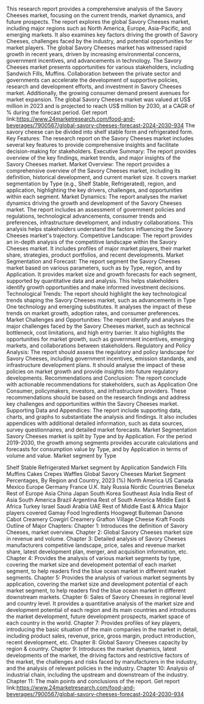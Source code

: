 This research report provides a comprehensive analysis of the Savory Cheeses market, focusing on the current trends, market dynamics, and future prospects. The report explores the global Savory Cheeses market, including major regions such as North America, Europe, Asia-Pacific, and emerging markets. It also examines key factors driving the growth of Savory Cheeses, challenges faced by the industry, and potential opportunities for market players.
The global Savory Cheeses market has witnessed rapid growth in recent years, driven by increasing environmental concerns, government incentives, and advancements in technology. The Savory Cheeses market presents opportunities for various stakeholders, including Sandwich Fills, Muffins. Collaboration between the private sector and governments can accelerate the development of supportive policies, research and development efforts, and investment in Savory Cheeses market. Additionally, the growing consumer demand present avenues for market expansion.
The global Savory Cheeses market was valued at US$ million in 2023 and is projected to reach US$ million by 2030, at a CAGR of % during the forecast period.
Get report link:https://www.24marketresearch.com/food-and-beverages/7900567/global-savory-cheeses-forecast-2024-2030-934
The savory cheese can be divided into shelf stable form and refrigerated form.
Key Features:
The research report on the Savory Cheeses market includes several key features to provide comprehensive insights and facilitate decision-making for stakeholders.
Executive Summary: The report provides overview of the key findings, market trends, and major insights of the Savory Cheeses market.
Market Overview: The report provides a comprehensive overview of the Savory Cheeses market, including its definition, historical development, and current market size. It covers market segmentation by Type (e.g., Shelf Stable, Refrigerated), region, and application, highlighting the key drivers, challenges, and opportunities within each segment.
Market Dynamics: The report analyses the market dynamics driving the growth and development of the Savory Cheeses market. The report includes an assessment of government policies and regulations, technological advancements, consumer trends and preferences, infrastructure development, and industry collaborations. This analysis helps stakeholders understand the factors influencing the Savory Cheeses market's trajectory.
Competitive Landscape: The report provides an in-depth analysis of the competitive landscape within the Savory Cheeses market. It includes profiles of major market players, their market share, strategies, product portfolios, and recent developments.
Market Segmentation and Forecast: The report segment the Savory Cheeses market based on various parameters, such as by Type, region, and by Application. It provides market size and growth forecasts for each segment, supported by quantitative data and analysis. This helps stakeholders identify growth opportunities and make informed investment decisions.
Technological Trends: The report should highlight the key technological trends shaping the Savory Cheeses market, such as advancements in Type One technology and emerging substitutes. It analyses the impact of these trends on market growth, adoption rates, and consumer preferences.
Market Challenges and Opportunities: The report identify and analyses the major challenges faced by the Savory Cheeses market, such as technical bottleneck, cost limitations, and high entry barrier. It also highlights the opportunities for market growth, such as government incentives, emerging markets, and collaborations between stakeholders.
Regulatory and Policy Analysis: The report should assess the regulatory and policy landscape for Savory Cheeses, including government incentives, emission standards, and infrastructure development plans. It should analyse the impact of these policies on market growth and provide insights into future regulatory developments.
Recommendations and Conclusion: The report conclude with actionable recommendations for stakeholders, such as Application One Consumer, policymakers, investors, and infrastructure providers. These recommendations should be based on the research findings and address key challenges and opportunities within the Savory Cheeses market.
Supporting Data and Appendices: The report include supporting data, charts, and graphs to substantiate the analysis and findings. It also includes appendices with additional detailed information, such as data sources, survey questionnaires, and detailed market forecasts.
Market Segmentation
Savory Cheeses market is split by Type and by Application. For the period 2019-2030, the growth among segments provides accurate calculations and forecasts for consumption value by Type, and by Application in terms of volume and value.
Market segment by Type

Shelf Stable
Refrigerated
Market segment by Application
Sandwich Fills
Muffins
Cakes
Crepes
Waffles
Global Savory Cheeses Market Segment Percentages, By Region and Country, 2023 (%)
North America
US
Canada
Mexico
Europe
Germany
France
U.K.
Italy
Russia
Nordic Countries
Benelux
Rest of Europe
Asia
China
Japan
South Korea
Southeast Asia
India
Rest of Asia
South America
Brazil
Argentina
Rest of South America
Middle East & Africa
Turkey
Israel
Saudi Arabia
UAE
Rest of Middle East & Africa
Major players covered
Gamay Food Ingredients
Hoogwegt
Buiteman
Danone
Cabot Creamery
Cowgirl Creamery
Grafton Village Cheese
Kraft Foods
Outline of Major Chapters:
Chapter 1: Introduces the definition of Savory Cheeses, market overview.
Chapter 2: Global Savory Cheeses market size in revenue and volume.
Chapter 3: Detailed analysis of Savory Cheeses manufacturers competitive landscape, price, sales and revenue market share, latest development plan, merger, and acquisition information, etc.
Chapter 4: Provides the analysis of various market segments by type, covering the market size and development potential of each market segment, to help readers find the blue ocean market in different market segments.
Chapter 5: Provides the analysis of various market segments by application, covering the market size and development potential of each market segment, to help readers find the blue ocean market in different downstream markets.
Chapter 6: Sales of Savory Cheeses in regional level and country level. It provides a quantitative analysis of the market size and development potential of each region and its main countries and introduces the market development, future development prospects, market space of each country in the world.
Chapter 7: Provides profiles of key players, introducing the basic situation of the main companies in the market in detail, including product sales, revenue, price, gross margin, product introduction, recent development, etc.
Chapter 8: Global Savory Cheeses capacity by region & country.
Chapter 9: Introduces the market dynamics, latest developments of the market, the driving factors and restrictive factors of the market, the challenges and risks faced by manufacturers in the industry, and the analysis of relevant policies in the industry.
Chapter 10: Analysis of industrial chain, including the upstream and downstream of the industry.
Chapter 11: The main points and conclusions of the report.
Get report link:https://www.24marketresearch.com/food-and-beverages/7900567/global-savory-cheeses-forecast-2024-2030-934
